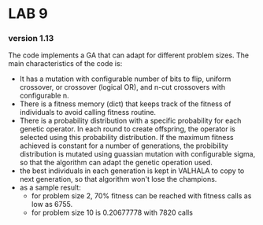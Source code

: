# LAB 9 
### version 1.13

The code implements a GA that can adapt for different problem sizes. The main characteristics of the code is:

 - It has a mutation with configurable number of bits to flip, uniform crossover, or crossover (logical OR), and n-cut crossovers with configurable n.
 - There is a fitness memory (dict) that keeps track of the fitness of individuals to avoid calling fitness routine.
 - There is a probability distribution with a specific probability for each genetic operator. In each round to create offspring, the operator is selected using this probability distribution. If the maximum fitness achieved is constant for a number of generations, the probibility distribution is mutated using guassian mutation with configurable sigma, so that the algorithm can adapt the genetic operation used.
 - the best individuals in each generation is kept in VALHALA to copy to next generation, so that algorithm won't lose the champions.
 - as a sample result:
   - for problem size 2, 70% fitness can be reached with fitness calls as low as 6755.
   - for problem size 10 is 0.20677778 with 7820 calls


